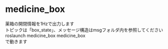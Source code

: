 # medicine_box
薬箱の開閉情報を1Hzで出力します  
トピックは「box_state」、メッセージ構造はmsgフォルダ内を参照してください  
roslaunch medicine_box medicine_box  
で動きます
